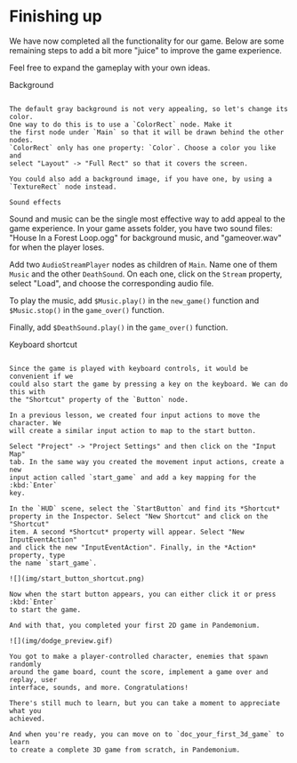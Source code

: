 

Finishing up
============

We have now completed all the functionality for our game. Below are some
remaining steps to add a bit more "juice" to improve the game experience.

Feel free to expand the gameplay with your own ideas.

Background
~~~~~~~~~~

The default gray background is not very appealing, so let's change its color.
One way to do this is to use a `ColorRect` node. Make it
the first node under `Main` so that it will be drawn behind the other nodes.
`ColorRect` only has one property: `Color`. Choose a color you like and
select "Layout" -> "Full Rect" so that it covers the screen.

You could also add a background image, if you have one, by using a
`TextureRect` node instead.

Sound effects
~~~~~~~~~~~~~

Sound and music can be the single most effective way to add appeal to the game
experience. In your game assets folder, you have two sound files: "House In a
Forest Loop.ogg" for background music, and "gameover.wav" for when the player
loses.

Add two `AudioStreamPlayer` nodes as children of
`Main`. Name one of them `Music` and the other `DeathSound`. On each one,
click on the `Stream` property, select "Load", and choose the corresponding
audio file.

To play the music, add `$Music.play()` in the `new_game()` function and
`$Music.stop()` in the `game_over()` function.

Finally, add `$DeathSound.play()` in the `game_over()` function.

Keyboard shortcut
~~~~~~~~~~~~~~~~~

Since the game is played with keyboard controls, it would be convenient if we
could also start the game by pressing a key on the keyboard. We can do this with
the "Shortcut" property of the `Button` node.

In a previous lesson, we created four input actions to move the character. We
will create a similar input action to map to the start button.

Select "Project" -> "Project Settings" and then click on the "Input Map"
tab. In the same way you created the movement input actions, create a new
input action called `start_game` and add a key mapping for the :kbd:`Enter`
key.

In the `HUD` scene, select the `StartButton` and find its *Shortcut*
property in the Inspector. Select "New Shortcut" and click on the "Shortcut"
item. A second *Shortcut* property will appear. Select "New InputEventAction"
and click the new "InputEventAction". Finally, in the *Action* property, type
the name `start_game`.

![](img/start_button_shortcut.png)

Now when the start button appears, you can either click it or press :kbd:`Enter`
to start the game.

And with that, you completed your first 2D game in Pandemonium.

![](img/dodge_preview.gif)

You got to make a player-controlled character, enemies that spawn randomly
around the game board, count the score, implement a game over and replay, user
interface, sounds, and more. Congratulations!

There's still much to learn, but you can take a moment to appreciate what you
achieved.

And when you're ready, you can move on to `doc_your_first_3d_game` to learn
to create a complete 3D game from scratch, in Pandemonium.
